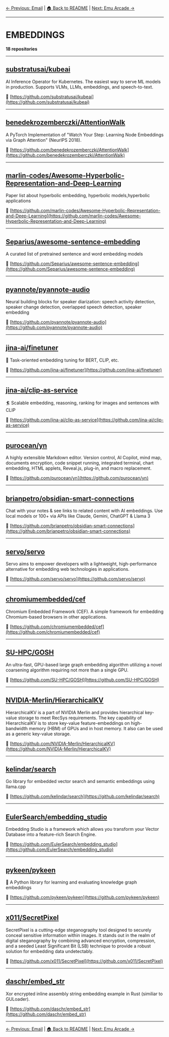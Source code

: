 [← Previous: Email](email.txt) | [🏠 Back to README](../README.md) | [Next: Emu Arcade →](emu-arcade.txt)

---

# EMBEDDINGS

**18 repositories**

---

## [substratusai/kubeai](https://github.com/substratusai/kubeai)

AI Inference Operator for Kubernetes. The easiest way to serve ML models in production. Supports VLMs, LLMs, embeddings, and speech-to-text.

🔗 [https://github.com/substratusai/kubeai](https://github.com/substratusai/kubeai)

---

## [benedekrozemberczki/AttentionWalk](https://github.com/benedekrozemberczki/AttentionWalk)

A PyTorch Implementation of "Watch Your Step: Learning Node Embeddings via Graph Attention" (NeurIPS 2018).

🔗 [https://github.com/benedekrozemberczki/AttentionWalk](https://github.com/benedekrozemberczki/AttentionWalk)

---

## [marlin-codes/Awesome-Hyperbolic-Representation-and-Deep-Learning](https://github.com/marlin-codes/Awesome-Hyperbolic-Representation-and-Deep-Learning)

Paper list about hyperbolic embedding, hyperbolic models,hyperbolic applications

🔗 [https://github.com/marlin-codes/Awesome-Hyperbolic-Representation-and-Deep-Learning](https://github.com/marlin-codes/Awesome-Hyperbolic-Representation-and-Deep-Learning)

---

## [Separius/awesome-sentence-embedding](https://github.com/Separius/awesome-sentence-embedding)

A curated list of pretrained sentence and word embedding models

🔗 [https://github.com/Separius/awesome-sentence-embedding](https://github.com/Separius/awesome-sentence-embedding)

---

## [pyannote/pyannote-audio](https://github.com/pyannote/pyannote-audio)

Neural building blocks for speaker diarization: speech activity detection, speaker change detection, overlapped speech detection, speaker embedding

🔗 [https://github.com/pyannote/pyannote-audio](https://github.com/pyannote/pyannote-audio)

---

## [jina-ai/finetuner](https://github.com/jina-ai/finetuner)

:dart: Task-oriented embedding tuning for BERT, CLIP, etc.

🔗 [https://github.com/jina-ai/finetuner](https://github.com/jina-ai/finetuner)

---

## [jina-ai/clip-as-service](https://github.com/jina-ai/clip-as-service)

🏄 Scalable embedding, reasoning, ranking for images and sentences with CLIP

🔗 [https://github.com/jina-ai/clip-as-service](https://github.com/jina-ai/clip-as-service)

---

## [purocean/yn](https://github.com/purocean/yn)

A highly extensible Markdown editor. Version control, AI Copilot, mind map, documents encryption, code snippet running, integrated terminal, chart embedding, HTML applets, Reveal.js, plug-in, and macro replacement.

🔗 [https://github.com/purocean/yn](https://github.com/purocean/yn)

---

## [brianpetro/obsidian-smart-connections](https://github.com/brianpetro/obsidian-smart-connections)

Chat with your notes & see links to related content with AI embeddings. Use local models or 100+ via APIs like Claude, Gemini, ChatGPT & Llama 3

🔗 [https://github.com/brianpetro/obsidian-smart-connections](https://github.com/brianpetro/obsidian-smart-connections)

---

## [servo/servo](https://github.com/servo/servo)

Servo aims to empower developers with a lightweight, high-performance alternative for embedding web technologies in applications.

🔗 [https://github.com/servo/servo](https://github.com/servo/servo)

---

## [chromiumembedded/cef](https://github.com/chromiumembedded/cef)

Chromium Embedded Framework (CEF). A simple framework for embedding Chromium-based browsers in other applications.

🔗 [https://github.com/chromiumembedded/cef](https://github.com/chromiumembedded/cef)

---

## [SU-HPC/GOSH](https://github.com/SU-HPC/GOSH)

An ultra-fast, GPU-based large graph embedding algorithm utilizing a novel coarsening algorithm requiring not more than a single GPU.

🔗 [https://github.com/SU-HPC/GOSH](https://github.com/SU-HPC/GOSH)

---

## [NVIDIA-Merlin/HierarchicalKV](https://github.com/NVIDIA-Merlin/HierarchicalKV)

HierarchicalKV is a part of NVIDIA Merlin and provides hierarchical key-value storage to meet RecSys requirements.  The key capability of HierarchicalKV is to store key-value feature-embeddings on high-bandwidth memory (HBM) of GPUs and in host memory.  It also can be used as a generic key-value storage.

🔗 [https://github.com/NVIDIA-Merlin/HierarchicalKV](https://github.com/NVIDIA-Merlin/HierarchicalKV)

---

## [kelindar/search](https://github.com/kelindar/search)

Go library for embedded vector search and semantic embeddings using llama.cpp

🔗 [https://github.com/kelindar/search](https://github.com/kelindar/search)

---

## [EulerSearch/embedding_studio](https://github.com/EulerSearch/embedding_studio)

Embedding Studio is a framework which allows you transform your Vector Database into a feature-rich Search Engine.

🔗 [https://github.com/EulerSearch/embedding_studio](https://github.com/EulerSearch/embedding_studio)

---

## [pykeen/pykeen](https://github.com/pykeen/pykeen)

🤖 A Python library for learning and evaluating knowledge graph embeddings

🔗 [https://github.com/pykeen/pykeen](https://github.com/pykeen/pykeen)

---

## [x011/SecretPixel](https://github.com/x011/SecretPixel)

SecretPixel is a cutting-edge steganography tool designed to securely conceal sensitive information within images. It stands out in the realm of digital steganography by combining advanced encryption, compression, and a seeded Least Significant Bit (LSB) technique to provide a robust solution for embedding data undetectably.

🔗 [https://github.com/x011/SecretPixel](https://github.com/x011/SecretPixel)

---

## [daschr/embed_str](https://github.com/daschr/embed_str)

Xor encrypted inline assembly string embedding example in Rust (similiar to GULoader).

🔗 [https://github.com/daschr/embed_str](https://github.com/daschr/embed_str)

---


[← Previous: Email](email.txt) | [🏠 Back to README](../README.md) | [Next: Emu Arcade →](emu-arcade.txt)
